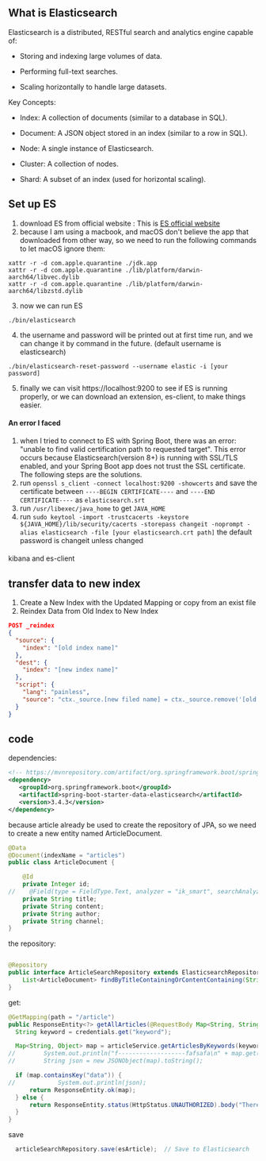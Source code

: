 ## What is Elasticsearch
Elasticsearch is a distributed, RESTful search and analytics engine capable of:

* Storing and indexing large volumes of data.

* Performing full-text searches.

* Scaling horizontally to handle large datasets.

Key Concepts:

* Index: A collection of documents (similar to a database in SQL).

* Document: A JSON object stored in an index (similar to a row in SQL).

* Node: A single instance of Elasticsearch.

* Cluster: A collection of nodes.

* Shard: A subset of an index (used for horizontal scaling).

## Set up ES
1. download ES from official website : This is [ES official website](https://www.elastic.co/downloads/elasticsearch)
2. because I am using a macbook, and macOS don't believe the app that downloaded from other way, so we need to run the following commands to let macOS ignore them:
```
xattr -r -d com.apple.quarantine ./jdk.app
xattr -r -d com.apple.quarantine ./lib/platform/darwin-aarch64/libvec.dylib
xattr -r -d com.apple.quarantine ./lib/platform/darwin-aarch64/libzstd.dylib 
```
3. now we can run ES
```
./bin/elasticsearch
```
4. the username and password will be printed out at first time run, and we can change it by command in the future. (default username is elasticsearch)
```
./bin/elasticsearch-reset-password --username elastic -i [your password] 
```
5. finally we can visit https://localhost:9200 to see if ES is running properly, or we can download an extension, es-client, to make things easier.

#### An error I faced
1. when I tried to connect to ES with Spring Boot, there was an error: "unable to find valid certification path to requested target". This error occurs because Elasticsearch(version 8+) is running with SSL/TLS enabled, and your Spring Boot app does not trust the SSL certificate. The following steps are the solutions.
2. run `openssl s_client -connect localhost:9200 -showcerts` and save the certificate between `----BEGIN CERTIFICATE----` and `----END CERTIFICATE----` as `elasticsearch.srt`
3. run `/usr/libexec/java_home` to get `JAVA_HOME`
4. run `sudo keytool -import -trustcacerts -keystore ${JAVA_HOME}/lib/security/cacerts -storepass changeit -noprompt -alias elasticsearch -file [your elasticsearch.crt path]` 
the default password is changeit unless changed

#### 
kibana and es-client

## transfer data to new index
1. Create a New Index with the Updated Mapping
or copy from an exist file
2. Reindex Data from Old Index to New Index
```json
POST _reindex
{
  "source": {
    "index": "[old index name]"
  },
  "dest": {
    "index": "[new index name]"
  },
  "script": {
    "lang": "painless",
    "source": "ctx._source.[new filed name] = ctx._source.remove('[old field name]')"
  }
}
```

## code
dependencies:
```xml
<!-- https://mvnrepository.com/artifact/org.springframework.boot/spring-boot-starter-data-elasticsearch -->
<dependency>
   <groupId>org.springframework.boot</groupId>
   <artifactId>spring-boot-starter-data-elasticsearch</artifactId>
   <version>3.4.3</version>
</dependency>
```
because article already be used to create the repository of JPA, so we need to create a new entity named ArticleDocument.
```java
@Data
@Document(indexName = "articles")
public class ArticleDocument {

    @Id
    private Integer id;
//    @Field(type = FieldType.Text, analyzer = "ik_smart", searchAnalyzer = "ik_max_word")
    private String title;
    private String content;
    private String author;
    private String channel;
}
```
the repository:
```java

@Repository
public interface ArticleSearchRepository extends ElasticsearchRepository<ArticleDocument, Integer> {
    List<ArticleDocument> findByTitleContainingOrContentContaining(String title, String content);
}
```
get:
```java
@GetMapping(path = "/article")
public ResponseEntity<?> getAllArticles(@RequestBody Map<String, String> credentials) {
  String keyword = credentials.get("keyword");

  Map<String, Object> map = articleService.getArticlesByKeywords(keyword);
//        System.out.println("f-------------------fafsafa\n" + map.get("data").toString());
//        String json = new JSONObject(map).toString();

  if (map.containsKey("data")) {
//            System.out.println(json);
      return ResponseEntity.ok(map);
  } else {
      return ResponseEntity.status(HttpStatus.UNAUTHORIZED).body("There are no eligible articles\n");
  }
}
```
save
```java
  articleSearchRepository.save(esArticle);  // Save to Elasticsearch

```